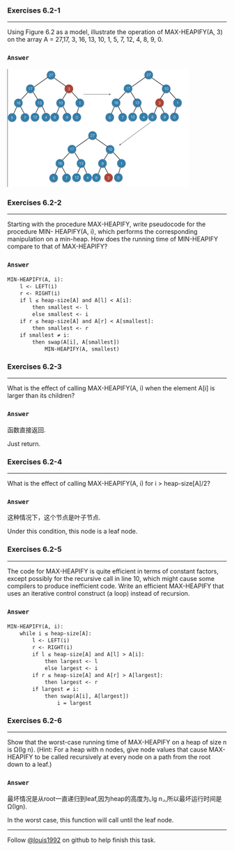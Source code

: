 ### Exercises 6.2-1
***
Using Figure 6.2 as a model, illustrate the operation of MAX-HEAPIFY(A, 3) on the array A = 27,17, 3, 16, 13, 10, 1, 5, 7, 12, 4, 8, 9, 0.


### `Answer`
![](./repo/s2/1.png)


### Exercises 6.2-2
***
Starting with the procedure MAX-HEAPIFY, write pseudocode for the procedure MIN- HEAPIFY(A, i), which performs the corresponding manipulation on a min-heap. How does the running time of MIN-HEAPIFY compare to that of MAX-HEAPIFY?


### `Answer`

	MIN-HEAPIFY(A, i):
		l <- LEFT(i)
		r <- RIGHT(i)
		if l ≤ heap-size[A] and A[l] < A[i]:
			then smallest <- l
			else smallest <- i
		if r ≤ heap-size[A] and A[r] < A[smallest]:
			then smallest <- r
		if smallest ≠ i:
			then swap(A[i], A[smallest])
				MIN-HEAPIFY(A, smallest)

### Exercises 6.2-3
***
What is the effect of calling MAX-HEAPIFY(A, i) when the element A[i] is larger than its children?

### `Answer`
函数直接返回.

Just return.

### Exercises 6.2-4
***
What is the effect of calling MAX-HEAPIFY(A, i) for i > heap-size[A]/2?

### `Answer`
这种情况下，这个节点是叶子节点.

Under this condition, this node is a leaf node.

### Exercises 6.2-5
***
The code for MAX-HEAPIFY is quite efficient in terms of constant factors, except possibly for the recursive call in line 10, which might cause some compilers to produce inefficient code. Write an efficient MAX-HEAPIFY that uses an iterative control construct (a loop) instead of recursion.

### `Answer`

	MIN-HEAPIFY(A, i):
		while i ≤ heap-size[A]:
			l <- LEFT(i)
			r <- RIGHT(i)
			if l ≤ heap-size[A] and A[l] > A[i]:
				then largest <- l
				else largest <- i
			if r ≤ heap-size[A] and A[r] > A[largest]:
				then largest <- r
			if largest ≠ i:
				then swap(A[i], A[largest])
					i = largest

### Exercises 6.2-6
***
Show that the worst-case running time of MAX-HEAPIFY on a heap of size n is Ω(lg n). (Hint: For a heap with n nodes, give node values that cause MAX-HEAPIFY to be called recursively at every node on a path from the root down to a leaf.)

### `Answer`
最坏情况是从root一直递归到leaf,因为heap的高度为⌞lg n⌟,所以最坏运行时间是Ω(lgn).

In the worst case, this function will call until the leaf node.

***
Follow [@louis1992](https://github.com/gzc) on github to help finish this task.

